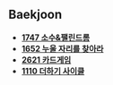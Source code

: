 ## Baekjoon

- [**1747 소수&팰린드롬**](./1747_%EC%86%8C%EC%88%98%26%ED%8C%B0%EB%A6%B0%EB%93%9C%EB%A1%AC/)
- [**1652 누울 자리를 찾아라**](./1652_누울-자리를-찾아라)
- [**2621 카드게임**](./2621_카드게임)
- [**1110 더하기 사이클**](./1110_더하기-사이클)